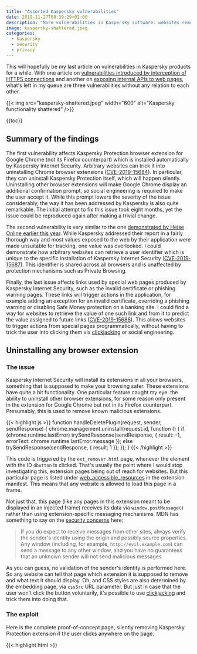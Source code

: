 ```yaml
---
title: "Assorted Kaspersky vulnerabilities"
date: 2019-11-27T08:39:29+01:00
description: "More vulnerabilities in Kaspersky software: websites removing Chrome extensions, user tracking with unique identifiers and predictable links."
image: kaspersky-shattered.jpeg
categories:
  - kaspersky
  - security
  - privacy
---
```


This will hopefully be my last article on vulnerabilities in Kaspersky products for a while. With one article on [vulnerabilities introduced by interception of HTTPS connections](/2019/08/19/kaspersky-in-the-middle-what-could-possibly-go-wrong/) and another on [exposing internal APIs to web pages](/2019/11/25/kaspersky-the-art-of-keeping-your-keys-under-the-door-mat/), what's left in my queue are three vulnerabilities without any relation to each other.

{{< img src="kaspersky-shattered.jpeg" width="600" alt="Kaspersky functionality shattered" />}}

{{toc}}

## Summary of the findings

The first vulnerability affects Kaspersky Protection browser extension for Google Chrome (not its Firefox counterpart) which is installed automatically by Kaspersky Internet Security. Arbitrary websites can trick it into uninstalling Chrome browser extensions ([CVE-2019-15684](https://cve.mitre.org/cgi-bin/cvename.cgi?name=CVE-2019-15684)). In particular, they can uninstall Kaspersky Protection itself, which will happen silently. Uninstalling other browser extensions will make Google Chrome display an additional confirmation prompt, so social engineering is required to make the user accept it. While this prompt lowers the severity of the issue considerably, the way it has been addressed by Kaspersky is also quite remarkable. The initial attempt to fix this issue took eight months, yet the issue could be reproduced again after making a trivial change.

The second vulnerability is very similar to the one [demonstrated by Heise Online earlier this year](https://www.heise.de/ct/artikel/Kasper-Spy-Kaspersky-Anti-Virus-puts-users-at-risk-4496138.html). While Kaspersky addressed their report in a fairly thorough way and most values exposed to the web by their application were made unsuitable for tracking, one value was overlooked. I could demonstrate how arbitrary websites can retrieve a user identifier which is unique to the specific installation of Kaspersky Internet Security ([CVE-2019-15687](https://cve.mitre.org/cgi-bin/cvename.cgi?name=CVE-2019-15687)). This identifier is shared across all browsers and is unaffected by protection mechanisms such as Private Browsing.

Finally, the last issue affects links used by special web pages produced by Kaspersky Internet Security, such as the invalid certificate or phishing warning pages. These links will trigger actions in the application, for example adding an exception for an invalid certificate, overriding a phishing warning or disabling Safe Money protection on a banking site. I could find a way for websites to retrieve the value of one such link and from it to predict the value assigned to future links ([CVE-2019-15688](https://cve.mitre.org/cgi-bin/cvename.cgi?name=CVE-2019-15688)). This allows websites to trigger actions from special pages programmatically, without having to trick the user into clicking them via [clickjacking](https://en.wikipedia.org/wiki/Clickjacking) or social engineering.

## Uninstalling any browser extension

### The issue

Kaspersky Internet Security will install its extensions in all your browsers, something that is supposed to make your browsing safer. These extensions have quite a bit functionality. One particular feature caught my eye: the ability to uninstall other browser extensions, for some reason only present in the extension for Google Chrome but not in its Firefox counterpart. Presumably, this is used to remove known malicious extensions.

{{< highlight js >}}
function handleDeletePlugin(request, sender, sendResponse) {
    chrome.management.uninstall(request.id, function () {
        if (chrome.runtime.lastError)
            trySendResponse(sendResponse, { result: -1, errorText: chrome.runtime.lastError.message });
        else
            trySendResponse(sendResponse, { result: 1 });
    });
}
{{< /highlight >}}

This code is triggered by the `ext_remover.html` page, whenever the element with the ID `dbutton` is clicked. That's usually the point where I would stop investigating this, extension pages being out of reach for websites. But this particular page is listed under [web_accessible_resources](https://developer.mozilla.org/en-US/docs/Mozilla/Add-ons/WebExtensions/manifest.json/web_accessible_resources) in the extension manifest. This means that any website is allowed to load this page in a frame.

Not just that, this page (like any pages in this extension meant to be displayed in an injected frame) receives its data via `window.postMessage()` rather than using extension-specific messaging mechanisms. MDN has something to say on the [security concerns](https://developer.mozilla.org/en-US/docs/Web/API/Window/postMessage#Security_concerns) here:

> If you do expect to receive messages from other sites, always verify the sender's identity using the origin and possibly source properties. Any window (including, for example, `http://evil.example.com`) can send a message to any other window, and you have no guarantees that an unknown sender will not send malicious messages.

As you can guess, no validation of the sender's identity is performed here. So any website can tell that page which extension it is supposed to remove and what text it should display. Oh, and CSS styles are also determined by the embedding page, via `cssSrc` URL parameter. But just in case that the user won't click the button voluntarily, it's possible to use [clickjacking](https://en.wikipedia.org/wiki/Clickjacking) and trick them into doing that.

### The exploit

Here is the complete proof-of-concept page, silently removing Kaspersky Protection extension if the user clicks anywhere on the page.

{{< highlight html >}}
<html>
  <head>
    <script>
      window.onload = function(event)
      {
        let frame = document.getElementById("frame");

        frame.contentWindow.postMessage(JSON.stringify({
          command: "init",
          data: JSON.stringify({
            id: "amkpcclbbgegoafihnpgomddadjhcadd"
          })
        }), "*");

        window.addEventListener("mousemove", event =>
        {
          frame.style.left = (event.clientX - frame.offsetWidth / 2) + "px";
          frame.style.top = (event.clientY - frame.offsetHeight / 2) + "px";
        });
      };
    </script>
  </head>
  <body style="overflow: hidden;">
    <iframe id="frame"
      style="opacity: 0.0001; width: 100px; height: 100px; position: absolute" frameborder="0"
      src="chrome-extension://amkpcclbbgegoafihnpgomddadjhcadd/background/ext_remover.html?cssSrc=data:text/css,%2523dbutton{position:fixed;left:0;top:0;width:100%2525;bottom:0}">
    </iframe>
    <p>
      Click anywhere on this page to get surprised!
    </p>
  </body>
</html>
{{< /highlight >}}

The `mousemove` event handler makes sure that the invisible frame is always placed below your mouse pointer. And the CSS styles provided in the `cssSrc` parameter ensure that the button fills out all the space within the frame. Any click will inevitably trigger the uninstall action. By replacing the `id` parameter it would be possible to remove other extensions as well, not just Kaspersky Protection itself. Luckily, Chrome won't allow extensions to do that silently but will ask for an additional confirmation.

{{< img src="removal_prompt.png" alt="Prompt displayed by the browser when Kaspersky Protection tries to remove another extension" width="348" />}}

So the attackers would need to social engineer the user into believing that this extension actually needs to be removed, e.g. because it is malicious. Normally a rather tricky task, but Kaspersky lending their name for that makes it much easier.

### Is this fixed?

In July 2019 Kaspersky notified me about this issue being resolved. They didn't ask me to verify, and so I didn't. However, when writing this blog post, I wanted to see what their fix looked like. So I got the new browser extension from Kaspersky Internet Security 2020, unpacked it and went through the source code. Yet this approach didn't get me anywhere, the logic looked exactly the same as the old one.

So I tried to see the extension in action. I opened my proof-of-concept page and was greeted with this message:

{{< img src="blocked.png" alt="Kaspersky blocking proof-of-concept page as HEUR:Exploit.Script.Generic" width="405" />}}

I figured that adding a heuristic for my proof-of-concept is a precaution, maybe a stopgap solution for older versions which didn't receive the proper fix yet. The heuristic appeared to look for the strings `contentWindow`, `postMessage` and `background/ext_remover.html` in the page source and would only fire if all of them were found. Of course, that's trivial to circumvent, e.g. by turning a slash into a backslash, so that it is `background\ext_remover.html`.

Ok, the page loads but the frame doesn't. Turns out, extension ID changed in the new version, that one is easily updated. Clicking the page... What? The extension is gone? Does it mean that this heuristic actually _is_ their fix? My brain just exploded.

When I notified Kaspersky they immediately confirmed my findings. They also promised that they would be investigating how this could have happened. While it's unlikely that anybody will ever learn the results of their investigation, I just cannot help thinking that somebody somewhere within their organization must have thought that masking the issue with a heuristic would be sufficient to make the problem go away. And their peers didn't question this conclusion.

### The real fix

A few weeks ago Kaspersky again notified me about the issue being resolved. This time the fix was obvious from the source code:

{{< highlight js >}}
if (origin !== "http://touch.kaspersky.com")
  return;
{{< /highlight >}}

The origin check here makes sure that websites normally won't be able to exploit this vulnerability. Unless somebody manages to inject JavaScript code into the `touch.kaspersky.com` domain. Which is easier than it sounds, given that we are talking about an unencrypted connection -- note `http:` rather than `https:` being expected here. According to Kaspersky, this part is fixed as well now and the patch is currently being rolled out.

## Tracking users with Kaspersky

### The issue

In August this year, Heise Online [demonstrated](https://www.heise.de/ct/artikel/Kasper-Spy-Kaspersky-Anti-Virus-puts-users-at-risk-4496138.html) how Kaspersky software provides websites with unique user identifiers which can be abused for tracking -- regardless of Private Browsing mode and even across different browsers. What I noticed in my previous research: Kaspersky software generates a number of different user-specific identifiers, many within the reach of web pages. I took a look and all of these identifiers were either turned into constants (identical across all installations) or stay only valid for a single session.

That is, almost all of them. The `main.js` script that Kaspersky Internet Security injects into web pages starts like this:

{{< highlight js >}}
var KasperskyLab = {
  SIGNATURE: "427A2927-6E16-014D-99C8-EDF9A859272B",
  CSP_NONCE: "CAD1B86EE5BAB74FB865E59BE19D9AE9",
  PLUGINS_LIST: "",
  PREFIX: "http://gc.kis.v2.scr.kaspersky-labs.com/",
  INJECT_ID: "FD126C42-EBFA-4E12-B309-BB3FDD723AC1",
  WORK_IDENTIFIERS: "427A2927-6E16-014D,921A7D4E-AD84-244A,570FF4E7-B048-1D4E,979DF469-AA8E-C049"
};
{{< /highlight >}}

`SIGNATURE` and `CSP_NONCE` change every time Kaspersky Internet Security is restarted, `INJECT_ID` is the same across all installations. But what about `WORK_IDENTIFIERS`? This key contains four values. The first one is clearly a substring of `SIGNATURE`, meaning that it is largely useless for tracking purposes. But the other three turned out to be installation-specific values.

How would a website get hold of the `WORK_IDENTIFIERS` value? It cannot just download `main.js`, this is prohibited by the same-origin policy. But there is actually an easier way, thanks to how this script processes it:

{{< highlight js >}}
if (ns.WORK_IDENTIFIERS)
{
  var workIdentifiers = ns.WORK_IDENTIFIERS.split(",");
  for (var i = 0; i < workIdentifiers.length; ++i)
  {
    if (window[workIdentifiers[i]])
    {
      ns.AddRunner = function(){};
      return;
    }
    window[workIdentifiers[i]] = true;
  }
}
{{< /highlight >}}

Explanation: every value within `WORK_IDENTIFIERS` ends up as a property on the `window` object (a.k.a. global variable in JavaScript), apparently to guard against multiple executions of this script. And that's where web pages can access them as well.

### The exploit

The piece of code below looks up all properties containing `-` in their name. This is sufficient to remove all default properties, only the properties added by Kaspersky will be left.

{{< highlight js >}}
let keys = Object.keys(window).filter(k => k.includes("-")).slice(1);
if (keys.length)
  alert("Your Kaspersky ID: " + keys.join(","));
{{< /highlight >}}

For reasons of simplicity this abuses an implementation detail in Chrome's and Firefox's JavaScript engines. While theoretically the order in which properties are returned by `Object.keys()` is undefined, in this particular scenario they will be returned in the order in which they were added. This makes it easier to remove the first property which isn't suitable for purposes of user tracking.

{{< img src="tracking_id.png" alt="Tracking ID displayed by a website, based on Kaspersky's data" width="432" />}}

One more note: even if Kaspersky Internet Security is installed, its script might not be injected into web pages. That is especially the case if Kaspersky Protect browser extension is installed. But that doesn't mean that this issue isn't exploitable then. The website can just load this script by itself, its location being predictable as of Kaspersky Internet Security 2020.

### The fix

As of Kaspersky Internet Security 2020 Patch E (presumably also Kaspersky Internet Security 2019 Patch I which I didn't test) the code processing `WORK_IDENTIFIERS` is still part of the script, but the value itself is gone. So no properties are being set on the `window` object.

## Controlling Kaspersky functionality with links

### The issue

Kaspersky software breaking up all HTTPS connections in order to inspect the contents was already topic of a [previous article](/2019/08/19/kaspersky-in-the-middle-what-could-possibly-go-wrong/). There I mentioned an implication: if you break up HTTPS connections, you also become responsible for implementing warnings on invalid certificates as such. Here what this warning looks like then:

{{< img src="certwarning_kaspersky.png" alt="Certificate warning page when Kaspersky is installed" width="750" />}}

I've already demonstrated how the link titled "I understand the risks" here is [susceptible to clickjacking attacks](/2019/08/19/kaspersky-in-the-middle-what-could-possibly-go-wrong/#using-clickjacking-to-override-certificate-warnings), websites can make the user click it without realizing what they are clicking. However, if you look at how this link works, an even bigger issue becomes apparent.

If you (like me) expected some JavaScript code at work here, connecting to the Kaspersky application in an elaborate fashion: no, nothing like that here. In fact, it's a plain link of the form `https://93.184.216.34/?1568807468_kis_cup_01234567_89AB_CDEF_0123_456789ABCDEF_`. Here, `https://93.184.216.34/` is the website that the certificate warning applies to. It never receives this request however, the request being processed by the local Kaspersky application instead -- if the magic parameter is found valid. The part starting with `_kis_cup_` is identical for all links on this machine. The only part changing is `1568807468`. What is it? If you guessed that it is a Unix timestamp, then you are mostly correct. But it doesn't indicate the time when the link was generated, it rather appears to be related to the time when the Kaspersky application started. And it is incremented with each new link generated.

### The exploit

Altogether, this means that you only need to see one link and you will be able to guess what future links will look like. But how to get your hands on this link, with the same-origin policy in place? Right, you need to access a certificate warning page for your own site. My proof-of-concept server would serve up two different SSL certificates: first a valid one, allowing the proof-of-concept page to load, then an invalid one, making sure that the proof-of-concept page downloading itself will receive the Kaspersky certificate warning page. So if we hijacked the traffic to google.com but don't want the user to see a certificate warning page, we could do something like this:

{{< highlight js >}}
fetch(location.href).then(response =>
{
  return response.text();
}).then(text =>
{
  let match = /url-falsepositive.*?href="([^"]+)/.exec(text);
  let url = match[1];
  url = url.replace(/\?\d+/, match =>
  {
    return "?" + (parseInt(match.substr(1), 10) + 2);
  }).replace(/^[^?]+/, "https://www.google.com/");

  fetch("https://www.google.com/").catch(e =>
  {
    location.href = url;
  });
});
{{< /highlight >}}

After downloading the certificate warning page for our own website, we extract the override link. We replace the host part of that link to make it point to google.com and increase the "timestamp" by two (there are two links on each certificate warning page). After that we trigger downloading a page from google.com -- we won't get to see the response of course, but Kaspersky will generate a certificate warning page here and our override link becomes valid. Loading it then will trigger a generic warning from Kaspersky:

{{< img src="override_warning.png" alt="Warning displayed by Kaspersky when overriding a certificate" width="456" />}}

If we can social engineer the user into accepting this warning, we'll have successfully overridden the certificate for google.com and can now do our evil thing with it. The [previous article](/2019/08/19/kaspersky-in-the-middle-what-could-possibly-go-wrong/#using-clickjacking-to-override-certificate-warnings) already demonstrated what this social engineering might look like.

And this isn't the only thing we can do, similar links are used in other places as well. For example, Kaspersky Internet Security has a feature called Safe Money which makes sure that banking websites are opened in a separate browser profile. So when you first open a banking site you will see a prompt like the one below.

{{< img src="safe_money.png" alt="Safe Money prompt asking the user whether to open the site in a protected browser" width="750" />}}

How these buttons work? You guessed it, they are using links exactly like the ones on certificate warning pages. And it's the same incremental counter as well. So using the same approach as above we could also disable Safe Money on banking websites, and this functionality won't even prompt for additional confirmation.

There is also phishing protection functionality in Kaspersky Internet Security. So if you happen on a phishing page, you will see a Kaspersky warning instead. The override links there look like `http://touch.kaspersky.com/kis_cup_01234567_89AB_CDEF_0123_456789ABCDEF_1568807468`. That's actually the same values as with the certificate warning page, merely rearranged. So an arbitrary website will also be able to override these phishing warning pages.

I'm going to stop here, don't want to bore you will all the features in this application relying on this kind of links.

### The fix

Kaspersky Internet Security 2019 Patch F replaced the timestamp in the links by a randomly generated GUID. This makes sure that the links aren't predictable, so the attack no longer works. It doesn't fully address the clickjacking scenario however, which is probably why Kaspersky Internet Security 2020 for a while stopped displaying certificate warning pages altogether. Instead, there was a message displayed outside the browser. Probably a good choice, but this change was reverted for some reason.

Interestingly, I've since looked at Avast/AVG products which also break up HTTPS connections. These managed to do it without replacing browser's certificate warning pages however. Their approach: don't touch connections with invalid certificates, let the browser reject them instead. Also, when replacing valid certificates by their own, keep certificate subject unchanged so that name mismatches will be flagged by the browser. Maybe Kaspersky could consider that approach as well?

## Timeline

* 2018-12-18: Sent report via Kaspersky bug bounty program: [Predictable links on certificate warning pages.](https://hackerone.com/reports/469372)
* 2018-12-21: Sent report via Kaspersky bug bounty program: [Websites can trigger uninstallation of browser extensions.](https://hackerone.com/reports/470519)
* 2018-12-24: Kaspersky acknowledges the issues and says that they are working on fixing them.
* 2019-07-29: Kaspersky notifies me about these two issues being fixed in KIS 2020.
* 2019-07-29: Requested disclosure of my reports.
* 2019-08-05: Kaspersky denies disclosure, citing that users need time to update.
* 2019-08-19: Notified Kaspersky that I plan to publish a blog post on these issues on 2019-11-25.
* 2019-08-19: Sent report via email: Exposure of unique user ID. Disclosure deadline: 2019-11-25.
* 2019-08-19: Kaspersky confirms receiving the new report.
* 2019-09-18: Sent report via email: Websites can still trigger uninstallation of browser extensions. Disclosure deadline is still 2019-11-25, given how trivial it is to modify the original proof of concept.
* 2019-09-19: Kaspersky confirms that the vulnerability still exists and acknowledges the deadline.
* 2019-11-07: Kaspersky notifies me about the remaining issues being fixed in 2019 (Patch I) as well as 2020 (Patch E) family of products.
* 2019-11-15: Evaluated the fixes and notified Kaspersky about extension uninstall being still possible to trigger via Man-in-the-Middle attack.
* 2019-11-22: Kaspersky notifies me about the remaining attack surface being removed in the patch supposed to become available by 2019-11-28.
